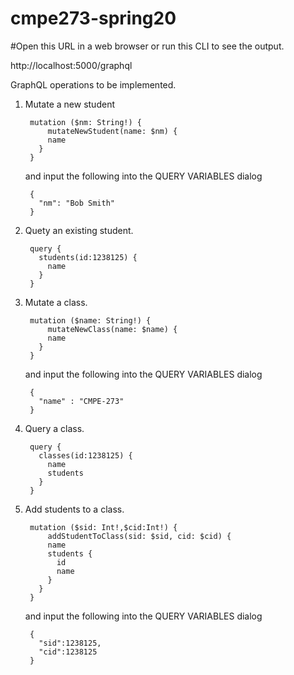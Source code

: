 # cmpe273-spring20

#Open this URL in a web browser or run this CLI to see the output.

http://localhost:5000/graphql

GraphQL operations to be implemented.
1. Mutate a new student

        mutation ($nm: String!) {
            mutateNewStudent(name: $nm) {
            name
          }
        }

    and input the following into the QUERY VARIABLES dialog

        {
          "nm": "Bob Smith"
        }


2. Quety an existing student.

        query {
          students(id:1238125) {
            name
          }
        }

3. Mutate a class.

        mutation ($name: String!) {
            mutateNewClass(name: $name) {
            name
          }
        }
    and input the following into the QUERY VARIABLES dialog
    
        {
          "name" : "CMPE-273"
        }
        

4. Query a class.

        query {
          classes(id:1238125) {
            name
            students
          }
        }
        

5. Add students to a class.

        mutation ($sid: Int!,$cid:Int!) {
            addStudentToClass(sid: $sid, cid: $cid) {
            name
            students {
              id
              name
            }
          }
        }
    and input the following into the QUERY VARIABLES dialog
    
        {
          "sid":1238125,
          "cid":1238125
        }
    
        
